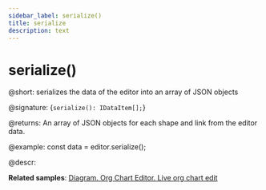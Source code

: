 ```yaml
---
sidebar_label: serialize()
title: serialize
description: text
---
```


# serialize()

@short: serializes the data of the editor into an array of JSON objects

@signature: {`serialize(): IDataItem[];`}

@returns:
An array of JSON objects for each shape and link from the editor data.

@example:
const data = editor.serialize();

@descr:

**Related samples**: [Diagram. Org Chart Editor. Live org chart edit](https://snippet.dhtmlx.com/bng7ego7)
